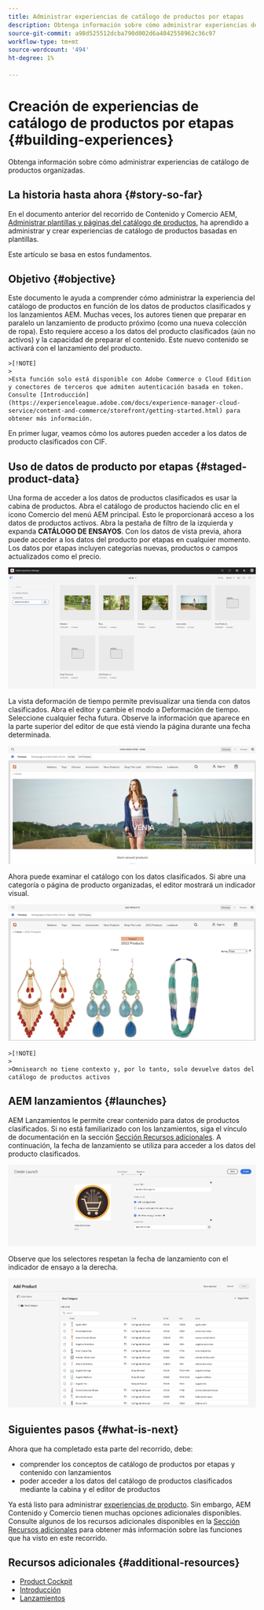 ```yaml
---
title: Administrar experiencias de catálogo de productos por etapas
description: Obtenga información sobre cómo administrar experiencias de catálogo de productos organizadas.
source-git-commit: a98d525512dcba790d002d6a4042558962c36c97
workflow-type: tm+mt
source-wordcount: '494'
ht-degree: 1%

---
```


# Creación de experiencias de catálogo de productos por etapas {#building-experiences}

Obtenga información sobre cómo administrar experiencias de catálogo de productos organizadas.

## La historia hasta ahora {#story-so-far}

En el documento anterior del recorrido de Contenido y Comercio AEM, [Administrar plantillas y páginas del catálogo de productos](catalog-templates.md), ha aprendido a administrar y crear experiencias de catálogo de productos basadas en plantillas.

Este artículo se basa en estos fundamentos.

## Objetivo {#objective}

Este documento le ayuda a comprender cómo administrar la experiencia del catálogo de productos en función de los datos de productos clasificados y los lanzamientos AEM. Muchas veces, los autores tienen que preparar en paralelo un lanzamiento de producto próximo (como una nueva colección de ropa). Esto requiere acceso a los datos del producto clasificados (aún no activos) y la capacidad de preparar el contenido. Este nuevo contenido se activará con el lanzamiento del producto.

    >[!NOTE]
    >
    >Esta función solo está disponible con Adobe Commerce o Cloud Edition y conectores de terceros que admiten autenticación basada en token. Consulte [Introducción](https://experienceleague.adobe.com/docs/experience-manager-cloud-service/content-and-commerce/storefront/getting-started.html) para obtener más información.

En primer lugar, veamos cómo los autores pueden acceder a los datos de producto clasificados con CIF.

## Uso de datos de producto por etapas {#staged-product-data}

Una forma de acceder a los datos de productos clasificados es usar la cabina de productos. Abra el catálogo de productos haciendo clic en el icono Comercio del menú AEM principal. Esto le proporcionará acceso a los datos de productos activos. Abra la pestaña de filtro de la izquierda y expanda **CATÁLOGO DE ENSAYOS**. Con los datos de vista previa, ahora puede acceder a los datos del producto por etapas en cualquier momento. Los datos por etapas incluyen categorías nuevas, productos o campos actualizados como el precio.

![cóctel de escenario](assets/staged-cockpit.png)

La vista deformación de tiempo permite previsualizar una tienda con datos clasificados. Abra el editor y cambie el modo a Deformación de tiempo. Seleccione cualquier fecha futura. Observe la información que aparece en la parte superior del editor de que está viendo la página durante una fecha determinada.

![deformación de tiempo de etapa](assets/staged-timewarp.png)

Ahora puede examinar el catálogo con los datos clasificados. Si abre una categoría o página de producto organizadas, el editor mostrará un indicador visual.

![plp de escenario](assets/staged-plp.png)

    >[!NOTE]
    >
    >Omnisearch no tiene contexto y, por lo tanto, solo devuelve datos del catálogo de productos activos

## AEM lanzamientos {#launches}

AEM Lanzamientos le permite crear contenido para datos de productos clasificados. Si no está familiarizado con los lanzamientos, siga el vínculo de documentación en la sección [Sección Recursos adicionales](#additional-resources). A continuación, la fecha de lanzamiento se utiliza para acceder a los datos del producto clasificados.

![inicio del escenario](assets/staged-launch.png)

Observe que los selectores respetan la fecha de lanzamiento con el indicador de ensayo a la derecha.

![selector de escenario](assets/staged-picker.png)

## Siguientes pasos {#what-is-next}

Ahora que ha completado esta parte del recorrido, debe:

* comprender los conceptos de catálogo de productos por etapas y contenido con lanzamientos
* poder acceder a los datos del catálogo de productos clasificados mediante la cabina y el editor de productos

Ya está listo para administrar [experiencias de producto](product-experience-management.md). Sin embargo, AEM Contenido y Comercio tienen muchas opciones adicionales disponibles. Consulte algunos de los recursos adicionales disponibles en la [Sección Recursos adicionales](#additional-resources) para obtener más información sobre las funciones que ha visto en este recorrido.

## Recursos adicionales {#additional-resources}

* [Product Cockpit](/help/commerce-cloud/authoring/product-cockpit.md)
* [Introducción](/help/commerce-cloud/getting-started.md)
* [Lanzamientos](/help/sites-cloud/authoring/launches/overview.md)
